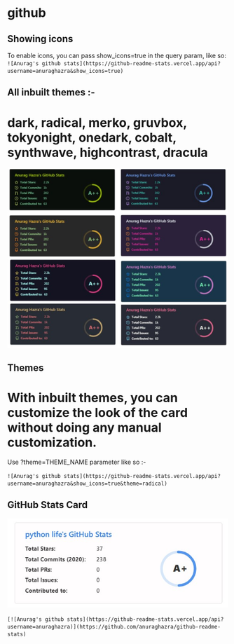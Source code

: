 # github

## Showing icons
 To enable icons, you can pass show_icons=true in the query param, like so:
``
![Anurag's github stats](https://github-readme-stats.vercel.app/api?username=anuraghazra&show_icons=true)
``

## All inbuilt themes :-
# dark, radical, merko, gruvbox, tokyonight, onedark, cobalt, synthwave, highcontrast, dracula

<img src="Screenshot_1.jpg">

## Themes
# With inbuilt themes, you can customize the look of the card without doing any manual customization.

Use ?theme=THEME_NAME parameter like so :-

``
![Anurag's github stats](https://github-readme-stats.vercel.app/api?username=anuraghazra&show_icons=true&theme=radical)
``
## GitHub Stats Card

<img src="Screenshot_2.jpg">

``
[![Anurag's github stats](https://github-readme-stats.vercel.app/api?username=anuraghazra)](https://github.com/anuraghazra/github-readme-stats)
``
